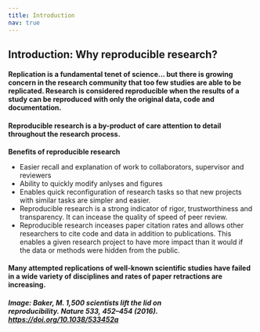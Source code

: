 ```yaml
---
title: Introduction
nav: true
---
```



## Introduction: Why reproducible research?

#### Replication is a fundamental tenet of science...  but there is growing concern in the research community that too few studies are able to be replicated. Research is considered reproducible when the results of a study can be reproduced with only the original data, code and documentation. 

#### Reproducible research is a by-product of care attention to detail throughout the research process.


**Benefits of reproducible research**


- Easier recall and explanation of work to collaborators, supervisor and reviewers
- Ability to quickly modify anlyses and figures
- Enables quick reconfiguration of research tasks so that new projects with similar tasks are simpler and easier.
- Reproducible research is a strong indicator of rigor, trustworthiness and transparency. It can incease the quality of speed of peer review.
- Reproducible research inceases paper citation rates and allows other researchers to cite code and data in addition to publications. This enables a given research project to have more impact than it would if the data or methods were hidden from the public.

#### Many attempted replications of well-known scientific studies have failed in a wide variety of disciplines and rates of paper retractions are increasing. ###




##### Image: Baker, M. 1,500 scientists lift the lid on reproducibility. Nature 533, 452–454 (2016). https://doi.org/10.1038/533452a









